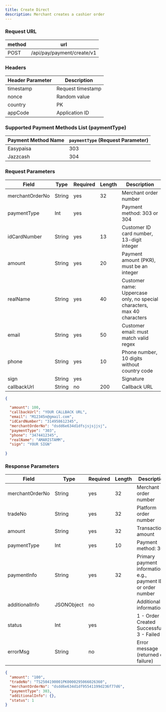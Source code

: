 ```yaml
---
title: Create Direct
description: Merchant creates a cashier order
---
```


### Request URL

| method | url                         |
|--------|-----------------------------|
| POST   | /api/pay/payment/create/v1 |


### Headers

| Header Parameter | Description       |
|------------------| ----------------- |
| timestamp        | Request timestamp |
| nonce            | Random value      |
| country          | PK                |
| appCode          | Application ID    |




### Supported Payment Methods List (paymentType)

| Payment Method Name | `paymentType` (Request Parameter) |
|---------------------|---------------------------------|
|  Easypaisa        | 303                             |
| Jazzcash        | 304                             |



### Request Parameters

| Field           | Type   | Required | Length | Description                                                             |
| --------------- | ------ | -------- | ------ |-------------------------------------------------------------------------|
| merchantOrderNo | String | yes      | 32     | Merchant order number                                                   |
| paymentType     | Int    | yes      |        | Payment method: 303 or 304                                              |
| idCardNumber    | String | yes      | 13     | Customer ID card number, 13-digit integer                               |
| amount          | String | yes      | 20     | Payment amount (PKR), must be an integer                                |
| realName        | String | yes      | 40     | Customer name: Uppercase only, no special characters, max 40 characters |
| email           | String | yes      | 50     | Customer email: must match valid regex                                  |
| phone           | String | yes      | 10     | Phone number, 10 digits without country code                            |
| sign            | String | yes      |        | Signature                                                               |
| callbackUrl     | String | no       | 200    | Callback URL                                                            |





```json title= request example 
{
  
  "amount": 100,
  "callbackUrl": "YOUR CALLBACK URL",
  "email": "M12345n@gmail.com",
  "idCardNumber": "314958612345",
  "merchantOrderNo": "dsdd6e634d1dfsjsjsjjsj",
  "paymentType": "303",
  "phone": "3474412345",
  "realName": "AMARISTAMM",
  "sign": "YOUR SIGN"
  
}
```



### Response Parameters

| Field           | Type       | Required | Length | Description                                                   |
| --------------- | ---------- | -------- | ------ | ------------------------------------------------------------- |
| merchantOrderNo | String     | yes      | 32     | Merchant order number                                         |
| tradeNo         | String     | yes      | 32     | Platform order number                                         |
| amount          | String     | yes      | 32     | Transaction amount                                            |
| paymentType     | Int        | yes      | 10     | Payment method: 302                                           |
| paymentInfo     | String     | yes      | 32     | Primary payment information, e.g., payment ID or order number |
| additionalInfo  | JSONObject | no       |        | Additional information                                        |
| status          | Int        | yes      |        | 1 - Order Created Successfully, 3 - Failed                    |
| errorMsg        | String     | no       |        | Error message (returned on failure)                           |




```json title= response example
{
  "amount": "100",
  "tradeNo": "TS2504190001PK0000295066026360",
  "merchantOrderNo": "dsdd6e634d1df95541199d236f77d6",
  "paymentType": 303,
  "additionalInfo": {},
  "status": 1
}
```